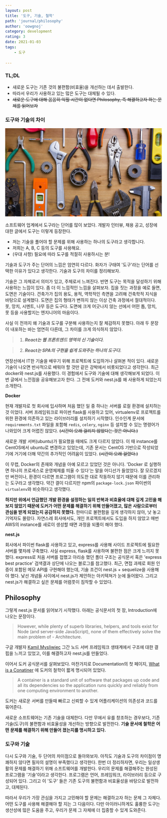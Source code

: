 ```yaml
---
layout: post
title: '도구, 기술, 철학'
path: 'journal/philosophy'
author: 'oowgnoj'
category: development
rating: 3
date: 2021-01-03
tags:
    - 도구

---
```


### TL;DL

- 새로운 도구는 기존 것의 불편함(비효율)을 개선하는 데서 출발한다.
- 따라서 우리가 사용하고 있는 많은 도구는 대체될 수 있다.
- ~~새로운 도구에 대해 꼼꼼히 익힐 시간이 없다면 Philosophy, 즉 해결하고자 하는 문제를 읽어보자~~

### 도구와 기술의 차이

![도구](./../images/in-post/tools.jpg)

소프트웨어 업계에서 도구라는 단어를 많이 보았다. 개발자 인터뷰, 채용 공고, 성장에 대한 글에서 도구는 이렇게 등장한다.
- 저는 기술을 풀어야 할 문제를 위해 사용하는 하나의 도구라고 생각합니다. 
- 저희는 A, B, C 등의 도구를 사용해요.
- (우대 사항) 필요에 따라 도구를 적절히 사용하시는 분!

기술과 도구가 주는 단어의 느낌은 엄연히 다르다. 화자가 구태여 '도구'라는 단어를 선택한 이유가 있다고 생각한다. 기술과 도구의 차이를 정리해보자.

기술은 그 자체로서 의미가 있고, 주체로서 느껴진다. 반면 도구는 목적을 달성하기 위해 사용하는 느낌이 있다. 좀 더 이 느낌적인 느낌을 살펴보자. 집을 짓는 과정을 예로 들면, 도면은 기술이다. 건축가가 집의 용도, 용적, 역학적인 측면을 고려해 건축학적 지식을 바탕으로 설계했다. 도면은 집의 형태가 변하지 않는 이상 건축 과정에서 절대적이다. 못, 망치, 시멘트, 나무 등은 도구다. 도면에 크게 어긋나지 않는 선에서 어떤 톱, 망치, 못 등을 사용할지는 엔지니어의 마음이다.



사실 이 전까지 왜 기술과 도구를 구분해 사용하는지 잘 체감하지 못했다. 아래 두 문장이 내포하는 바는 엄연히 다른데, 그 차이를 크게 의식하지 않았다.

> 1. ***React는 웹 프론트엔드 영역의 신 기술이다.***

> 2. ***React는 SPA의 구현을 쉽게 도와주는 하나의 도구다.***



연장선에서 IT한 기술을 배우기 위해 프로젝트에 도입하거나 살펴본 적이 있다. 새로운 기술이 나오면 반사적으로 배워야 할 것만 같은 강박에서 비롯되었다고 생각한다. 최근 docker와 nest.js를 사용했다. 이 경험에서 도구와 기술에 대해 생각해보게 되었다. 이번 글에서 느낀점을 공유해보고자 한다. 그 전에 도커와 nest.js를 왜 사용하게 되었는지 소개한다.

**Docker**

현재 개발자로 첫 회사에 입사하며 처음 했던 일 중 하나는 서버를 로컬 환경에 설치하는 것 이었다. 서버 프레임워크로 파이썬 flask를 사용하고 있어, virtualenv로 프로젝트를 위한 환경에 의존하고 있는 라이브러리를 설치하기 시작했다. 인수인계 문서에 `requirements.txt`  파일을 포함해 `redis`, `celery`, `nginx` 등 설치할 수 있는 명령어가 나와있어 크게 어렵진 않았다. ~~(시간이 오래 걸리지 않았다는 것은 아니다.)~~ 

새로운 개발 서버(ubuntu)가 필요했을 때에도 크게 다르지 않았다. 이 때 instance를 CentOS에서 ubuntu로 변경하고 있었는데, 기존 문서는 CentOS 기반으로 작성되었기에 거기에 더해 약간의 추가적인 어려움이 있었다. ~~(시간이 오래 걸렸다.)~~

이 무렵, Docker의 존재와 개념을 아예 모르고 있었던 것은 아니다. 'Docker 로 실행하면 하나의 프로세스로 운영체제를 띄울 수 있다'는 말을 어디선가 들었었다. 잘 모르겠지만 버전이나, 환경이 다르면 프로그램이 의도한 대로 작동하지 않기 때문에 이를 관리하는 도구라고 생각했다. 약간 결이 다르지만 npm의 `package-lock.json` 파이썬의 `virtualenv`와 비슷하다고 생각했다.

**하지만 위에서 언급했던 개발 환경을 설정하는 일의 반복과 비효율에 대해 깊게 고민을 해보지 않았기 때문에 도커가 어떤 문제를 해결하기 위해 만들어졌고, 많은 사람으로부터 관심을 받게 되었는지 공감하지 못했다.** 한마디로 불편함을 깊게 생각하지 않아, 낫 놓고 기억자도 몰랐다. 자연스레 회사에서도, 개인 프로젝트에서도 도입을 하지 않았고 매번 AWS의 instance를 새로이 생성할 때면 과정을 되풀이 해야 했다.

**nest.js**

회사에서 파이썬 flask를 사용하고 있고, express를 사용해 사이드 프로젝트에 필요한 서버를 몇차례 구축했다. 사실 express, flask를 사용하며 불편한 점은 크게 느끼지 못했다. express로 처음 서버를 접했고 아리송 했던 폴더 구조는 공식문서 혹은 'express best practice' 검색결과 상단에 나오는 블로그를 참고했다. 
최근, 면접 과제로 회원 인증이 포함된 메모 API를 구현해야 했는데, 기술 조건이 nest.js + sequelize을 사용해야 했다. 낯선 개념들 사이에서 nest.js가 제안하는 아키텍쳐가 눈에 들어왔다. 그리고 nest.js가 해결하고 싶은 문제를 어렴풋이 짐작할 수 있었다.




## Philosophy

그렇게 nest.js 문서를 읽어보기 시작했다. 아래는 공식문서의 첫 장, Introduction에 나오는 문장이다. 

> However, while plenty of superb libraries, helpers, and tools exist for Node (and server-side JavaScript), none of them effectively solve the main problem of - Architecture.

구글 개발자 [Kamil Mysliwiec](https://developers.google.com/community/experts/directory/profile/profile-kamil_mysliwiec#:~:text=My%20Biography,consultant%2C%20and%20open%20source%20contributor.) 그간 노드 서버 프레임워크 생태계에서 구조에 대한 결핍을 느끼고 있었고, 이를 해결하고자 nest.js를 만들었다.

이어서 도커 공식문서를 살펴보았다. 마찬가지로 Documentation의 첫 페이지, [What is a Conatiner](https://www.docker.com/resources/what-container) 에 도커의 철학이 짧게 명시되어 있었다.

>  A container is a standard unit of software that packages up code and all its dependencies so the application runs quickly and reliably from one computing environment to another.

도커는 새로운 서버를 만들때 빠르고 신뢰할 수 있게 어플리케이션의 의존성과 코드를 묶어준다. 

새로운 소프트웨어는 기존 기술을 대체한다. 다만 무에서 유를 창조하는 경우보다, 기존 기술(도구)의 불편함과 비효율성을 개선하는 방향으로 발전한다. **기술 문서에 철학은 어떤 문제를 해결하기 위해 만들어 졌는지를 명시하고 있다.**



### 도구와 기술

다시 도구와 기술, 두 단어의 차이점으로 돌아와보자. 아직도 기술과 도구의 차이점이 명쾌하지 않다면 필자의 설명이 부족했다고 생각한다. 한번 더 정리하자면, 우리는 일상생활의 문제를 해결하기 위해 소프트웨어를 개발한다. 우리의 문제를 해결해주는 완성된 프로그램을 '기술'이라고 생각한다. 프로그램은 언어, 프레임워크, 라이브러리 등으로 구성되어 있다. 그리고 이 '도구' 들은 기존 도구의 불편함과 비효율성을 바탕으로 발전하고, 대체된다.

따라서 우리가 가장 관심을 가지고 고민해야 할 문제는 해결하고자 하는 문제 그 자체다. 어떤 도구를 사용해 해결해야 할 지는 그 다음이다. 다만 아이러니하게도 훌륭한 도구는 생산성에 많은 도움을 주고, 우리가 문제 그 자체에 더 집중할 수 있게 도와준다.